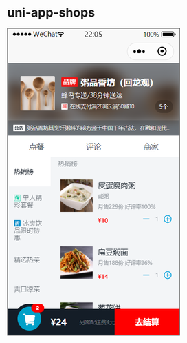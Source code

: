 # uni-app-shops
![Image text](https://github.com/szhw-github/uni-app-shops/blob/master/Images/1.png)
